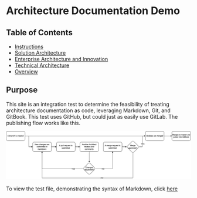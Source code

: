 # Architecture Documentation Demo

## Table of Contents
*   [Instructions](/Instructions/README.md)
*   [Solution Architecture](/Solution_Architecture/README.md)
*   [Enterprise Architecture and Innovation](/Enterprise_Architecture/README.md)
*   [Technical Architecture](/Technical_Architecture/README.md)
*   [Overview](/ArchitectureDocsOverview/README.md)
 


## Purpose
This site is an integration test to determine the feasibility of treating architecture documentation as code, leveraging Markdown, Git, and GitBook. This test uses GitHub, but could just as easily use GitLab. The publishing flow works like this.

![Git to GitBook Flow](images/ArchDoc-BasicGitBookFlow.drawio.png)


To view the test file, demonstrating the syntax of Markdown, click [here](/1.%20Instructions/MarkdownSyntax.md)
